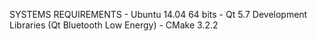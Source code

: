 SYSTEMS REQUIREMENTS 
	- Ubuntu 14.04 64 bits
	- Qt 5.7 Development Libraries (Qt Bluetooth Low Energy)
	- CMake 3.2.2



